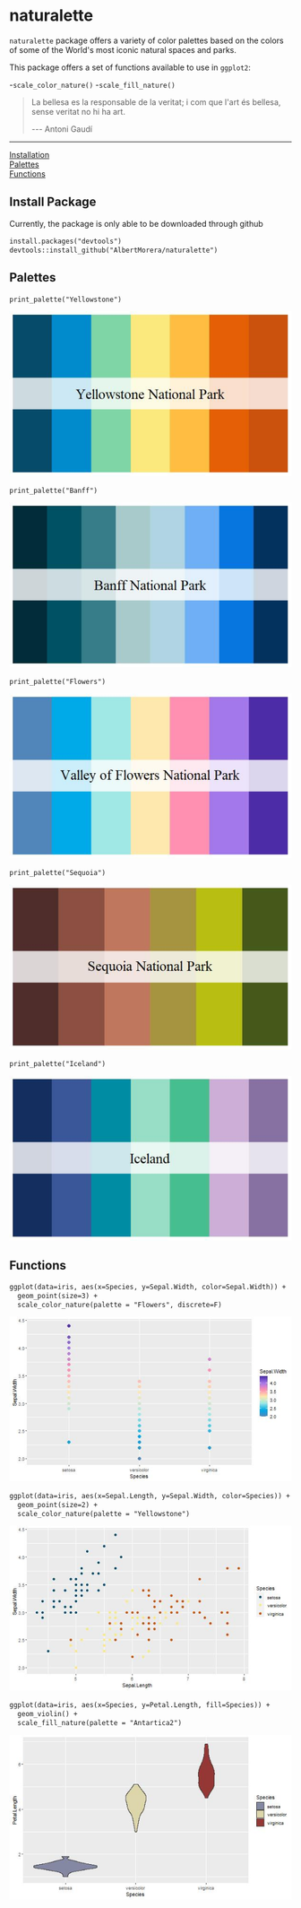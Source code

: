 # naturalette
`naturalette` package offers a variety of color palettes based on the colors of some of the World's most iconic natural spaces and parks.

This package offers a set of functions available to use in `ggplot2`:

-`scale_color_nature()`
-`scale_fill_nature()`


> La bellesa es la responsable de la veritat; i com que l'art és bellesa, sense veritat no hi ha art.
>
> --- Antoni Gaudí


***
[Installation](#install-package)  
[Palettes](#palettes)  
[Functions](#functions) 

## Install Package
Currently, the package is only able to be downloaded through github

```{r}
install.packages("devtools") 
devtools::install_github("AlbertMorera/naturalette") 
```

## Palettes
```{r}
print_palette("Yellowstone")
```
![ExPalette](palettes/examples_palettes/Yellowstone.png)

```{r}
print_palette("Banff")
```
![ExPalette](palettes/examples_palettes/Banff.png)

```{r}
print_palette("Flowers")
```
![ExPalette](palettes/examples_palettes/Flowers.png)

```{r}
print_palette("Sequoia")
```
![ExPalette](palettes/examples_palettes/Sequoia.png)

```{r}
print_palette("Iceland")
```
![ExPalette](palettes/examples_palettes/Iceland.png)




## Functions

```{r}
ggplot(data=iris, aes(x=Species, y=Sepal.Width, color=Sepal.Width)) +
  geom_point(size=3) +
  scale_color_nature(palette = "Flowers", discrete=F)
```
![Exggplot2](palettes/examples_ggplot2/ggplot2_ex_1.png)

```{r}
ggplot(data=iris, aes(x=Sepal.Length, y=Sepal.Width, color=Species)) +
  geom_point(size=2) +
  scale_color_nature(palette = "Yellowstone")
```
![Exggplot2](palettes/examples_ggplot2/ggplot2_ex_2.png)

```{r}
ggplot(data=iris, aes(x=Species, y=Petal.Length, fill=Species)) +
  geom_violin() +
  scale_fill_nature(palette = "Antartica2")
```
![Exggplot2](palettes/examples_ggplot2/ggplot2_ex_3.png)
